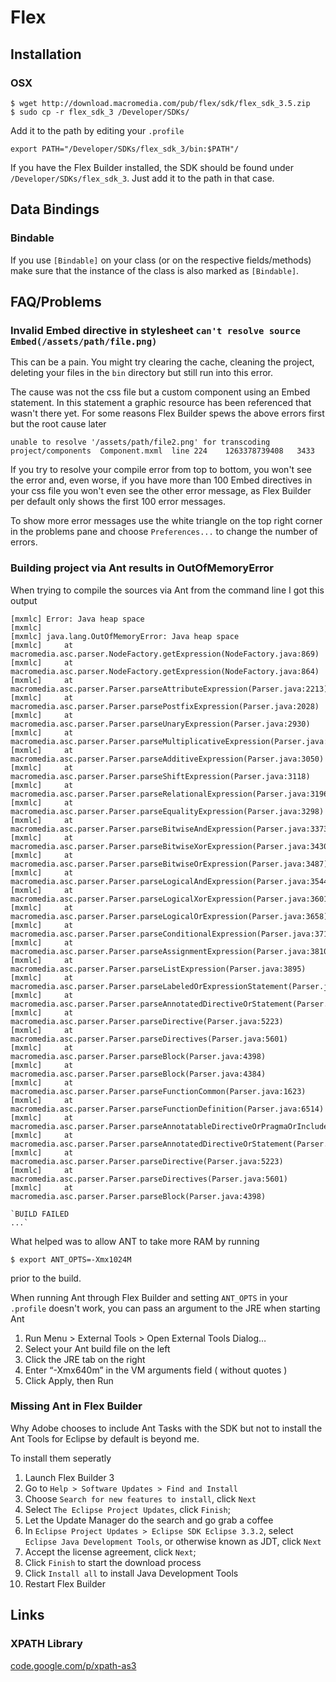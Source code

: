 # Flex #

## Installation ##

### OSX ###

    $ wget http://download.macromedia.com/pub/flex/sdk/flex_sdk_3.5.zip
    $ sudo cp -r flex_sdk_3 /Developer/SDKs/

Add it to the path by editing your `.profile`

    export PATH="/Developer/SDKs/flex_sdk_3/bin:$PATH"/

If you have the Flex Builder installed, the SDK should be found under `/Developer/SDKs/flex_sdk_3`. Just add it to the path in that case.

## Data Bindings ##

### Bindable ###

If you use `[Bindable]` on your class (or on the respective fields/methods) make sure that the instance of the class is also marked as `[Bindable]`.

## FAQ/Problems ##

### Invalid Embed directive in stylesheet `can't resolve source Embed(/assets/path/file.png)` ###

This can be a pain. You might try clearing the cache, cleaning the project, deleting your files in the `bin` directory but still run into this error.

The cause was not the css file but a custom component using an Embed statement. In this statement a graphic resource has been referenced that wasn't there yet. For some reasons Flex Builder spews the above errors first but the root cause later

    unable to resolve '/assets/path/file2.png' for transcoding	project/components	Component.mxml	line 224	1263378739408	3433

If you try to resolve your compile error from top to bottom, you won't see the error and, even worse, if you have more than 100 Embed directives in your css file you won't even see the other error message, as Flex Builder per default only shows the first 100 error messages.

To show more error messages use the white triangle on the top right corner in the problems pane and choose `Preferences...` to change the number of errors.

### Building project via Ant results in OutOfMemoryError ###

When trying to compile the sources via Ant from the command line I got this output

	[mxmlc] Error: Java heap space
	[mxmlc] 
	[mxmlc] java.lang.OutOfMemoryError: Java heap space
	[mxmlc] 	at macromedia.asc.parser.NodeFactory.getExpression(NodeFactory.java:869)
	[mxmlc] 	at macromedia.asc.parser.NodeFactory.getExpression(NodeFactory.java:864)
	[mxmlc] 	at macromedia.asc.parser.Parser.parseAttributeExpression(Parser.java:2213)
	[mxmlc] 	at macromedia.asc.parser.Parser.parsePostfixExpression(Parser.java:2028)
	[mxmlc] 	at macromedia.asc.parser.Parser.parseUnaryExpression(Parser.java:2930)
	[mxmlc] 	at macromedia.asc.parser.Parser.parseMultiplicativeExpression(Parser.java:2960)
	[mxmlc] 	at macromedia.asc.parser.Parser.parseAdditiveExpression(Parser.java:3050)
	[mxmlc] 	at macromedia.asc.parser.Parser.parseShiftExpression(Parser.java:3118)
	[mxmlc] 	at macromedia.asc.parser.Parser.parseRelationalExpression(Parser.java:3196)
	[mxmlc] 	at macromedia.asc.parser.Parser.parseEqualityExpression(Parser.java:3298)
	[mxmlc] 	at macromedia.asc.parser.Parser.parseBitwiseAndExpression(Parser.java:3373)
	[mxmlc] 	at macromedia.asc.parser.Parser.parseBitwiseXorExpression(Parser.java:3430)
	[mxmlc] 	at macromedia.asc.parser.Parser.parseBitwiseOrExpression(Parser.java:3487)
	[mxmlc] 	at macromedia.asc.parser.Parser.parseLogicalAndExpression(Parser.java:3544)
	[mxmlc] 	at macromedia.asc.parser.Parser.parseLogicalXorExpression(Parser.java:3601)
	[mxmlc] 	at macromedia.asc.parser.Parser.parseLogicalOrExpression(Parser.java:3658)
	[mxmlc] 	at macromedia.asc.parser.Parser.parseConditionalExpression(Parser.java:3715)
	[mxmlc] 	at macromedia.asc.parser.Parser.parseAssignmentExpression(Parser.java:3810)
	[mxmlc] 	at macromedia.asc.parser.Parser.parseListExpression(Parser.java:3895)
	[mxmlc] 	at macromedia.asc.parser.Parser.parseLabeledOrExpressionStatement(Parser.java:4352)
	[mxmlc] 	at macromedia.asc.parser.Parser.parseAnnotatedDirectiveOrStatement(Parser.java:5287)
	[mxmlc] 	at macromedia.asc.parser.Parser.parseDirective(Parser.java:5223)
	[mxmlc] 	at macromedia.asc.parser.Parser.parseDirectives(Parser.java:5601)
	[mxmlc] 	at macromedia.asc.parser.Parser.parseBlock(Parser.java:4398)
	[mxmlc] 	at macromedia.asc.parser.Parser.parseBlock(Parser.java:4384)
	[mxmlc] 	at macromedia.asc.parser.Parser.parseFunctionCommon(Parser.java:1623)
	[mxmlc] 	at macromedia.asc.parser.Parser.parseFunctionDefinition(Parser.java:6514)
	[mxmlc] 	at macromedia.asc.parser.Parser.parseAnnotatableDirectiveOrPragmaOrInclude(Parser.java:5532)
	[mxmlc] 	at macromedia.asc.parser.Parser.parseAnnotatedDirectiveOrStatement(Parser.java:5341)
	[mxmlc] 	at macromedia.asc.parser.Parser.parseDirective(Parser.java:5223)
	[mxmlc] 	at macromedia.asc.parser.Parser.parseDirectives(Parser.java:5601)
	[mxmlc] 	at macromedia.asc.parser.Parser.parseBlock(Parser.java:4398)

    `BUILD FAILED
    ...`

What helped was to allow ANT to take more RAM by running

    $ export ANT_OPTS=-Xmx1024M

prior to the build.

When running Ant through Flex Builder and setting `ANT_OPTS` in your `.profile` doesn't work, you can pass an argument to the JRE when starting Ant

1.  Run Menu > External Tools > Open External Tools Dialog…
2.  Select your Ant build file on the left
3.  Click the JRE tab on the right
4.  Enter “-Xmx640m” in the VM arguments field ( without quotes )
5.  Click Apply, then Run

### Missing Ant in Flex Builder ###

Why Adobe chooses to include Ant Tasks with the SDK but not to install the Ant Tools for Eclipse by default is beyond me.

To install them seperatly

1.  Launch Flex Builder 3
2.  Go to `Help > Software Updates > Find and Install`
3.  Choose `Search for new features to install`, click `Next`
4.  Select `The Eclipse Project Updates`, click
    `Finish`;
5.  Let the Update Manager do the search and go grab a coffee
6.  In `Eclipse Project Updates > Eclipse SDK Eclipse 3.3.2`, select `Eclipse Java Development Tools`, or otherwise known as JDT, click `Next`
7.  Accept the license agreement, click `Next`;
8.  Click `Finish` to start the download process
9.  Click `Install all` to install Java Development Tools
10. Restart Flex Builder

## Links ##

### XPATH Library ###

[code.google.com/p/xpath-as3](http://code.google.com/p/xpath-as3/)
